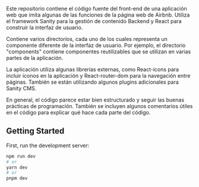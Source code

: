 Este repositorio contiene el código fuente del front-end de una aplicación web que imita algunas de las funciones de la página web de Airbnb. Utiliza el framework Sanity para la gestión de contenido Backend y React para construir la interfaz de usuario.

 Contiene varios directorios, cada uno de los cuales representa un componente diferente de la interfaz de usuario. Por ejemplo, el directorio "components" contiene componentes reutilizables que se utilizan en varias partes de la aplicación.

La aplicación utiliza algunas librerías externas, como React-icons para incluir iconos en la aplicación y React-router-dom para la navegación entre páginas. También se están utilizando algunos plugins adicionales para Sanity CMS.

En general, el código parece estar bien estructurado y seguir las buenas prácticas de programación. También se incluyen algunos comentarios útiles en el código para explicar qué hace cada parte del código.

## Getting Started

First, run the development server:

```bash
npm run dev
# or
yarn dev
# or
pnpm dev
```
